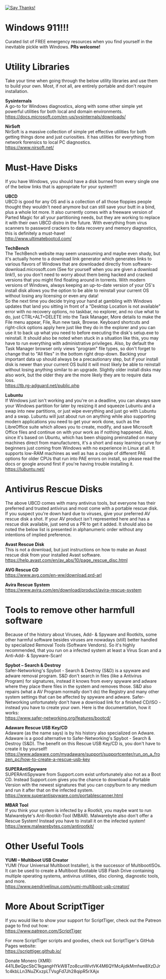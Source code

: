 [![Say Thanks!](https://img.shields.io/badge/Say%20Thanks-!-1EAEDB.svg)](https://saythanks.io/to/ScriptTiger)

# Windows 911!!!  
Curated list of FREE emergency resources when you find yourself in the inevitable pickle with Windows. **PRs welcome!**

# Utility Libraries  
Take your time when going through the below utility libraries and use them to build your own. Most, if not all, are entirely portable and don't require installation.

**Sysinternals**  
A go-to for Windows diagnostics, along with some other simple yet powerful utilities for both local and domain environments.  
https://docs.microsoft.com/en-us/sysinternals/downloads/

**NirSoft**  
NirSoft is a massive collection of simple yet effective utilities for both getting things done and just curiosities. It has utilities for everything from network forensics to local PC diagnostics.  
https://www.nirsoft.net/

# Must-Have Disks  
If you have Windows, you should have a disk burned from every single one of the below links that is appropriate for your system!!!

**UBCD**  
UBCD is good for any OS and is a collection of all those floppies people thought they wouldn't need anymore but can still save your butt in a bind, plus a whole lot more. It also currently comes with a freeware version of Parted Magic for all your partitioning needs, but they are working to replace it with their own UBCD distro in the future. With everything from virus scanners to password crackers to data recovery and memory diagnostics, this is definitely a must-have!  
http://www.ultimatebootcd.com/

**TechBench**  
The TechBench website may seem unassuming and maybe even shady, but it's actually home to a download link generator which generates links to various flavors of Windows that are downloaded directly from software-download.microsoft.com (See for yourself when you are given a download link!), so you don't need to worry about them being hacked and cracked versions that you might find floating around in torrents. With modern versions of Windows, always keeping an up-to-date version of your OS's install disk allows you the option to be able to reinstall your current OS without losing any licensing or even any data!  
So the next time you decide trying your hand at gambling with Windows updates that land you sitting in front of a "Desktop Location is not available" error with no recovery options, no taskbar, no explorer, and no clue what to do, just CTRL+ALT+DELETE into the Task Manager, More details to make the File menu appear, File, Run new task, Browse. Keyboard shortcuts and right-click options apply here just like they do in the explorer and you can use it to back up what you need to before executing the disk's setup.exe to reinstall. It should also be noted when stuck in a situation like this, you may have to run everything with administrative privileges. Also, by default the Task Manager browser only views "program" file types, so don't forget to change that to "All files" in the bottom right drop-down. Backing your important data up should always be a precautionary step, but if your install disk is newer than your current OS build it will most likely be able to reinstall without losing anything similar to an upgrade. Slightly older install disks may also work, but the older they are the more likely they are to require data loss.  
https://tb.rg-adguard.net/public.php

**Lubuntu**  
If Windows just isn't working and you're on a deadline, you can always save your Windows partition for later by resizing it and squeeze Lubuntu and a swap into new partitions, or just wipe everything and just go with Lubuntu and a swap. Lubuntu will just about run on anything while also supporting modern applications you need to get your work done, such as the LibreOffice suite which allows you to create, modify, and save Microsoft Office files and continue on with your work as if nothing happened. Also, since it's based on Ubuntu, which has been shipping preinstalled on many machines direct from manufacturers, it's a short and easy learning curve for beginners just coming from Windows with no experience in Linux at all. It supports low-RAM machines as well as has a couple of different PAE options for older CPUs that run into PAE errors on install, so please read the docs or google around first if you're having trouble installing it.  
https://lubuntu.net/

# Antivirus Rescue Disks  
The above UBCD comes with many antivirus tools, but everyone has their preferred and trusted antivirus and most come with a portable rescue disk. If you suspect you're down hard due to viruses, give your preferred AV rescue disk a shot. If your AV product isn't represented here and has a rescue disk available, just send us a PR to get it added. It should also be noted the below list is presented in alphanumeric order without any intentions of implied preference.

**Avast Rescue Disk**  
This is not a download, but just instructions on how to make an Avast rescue disk from your installed Avast software.  
https://help.avast.com/en/av_abs/10/page_rescue_disc.html

**AVG Rescue CD**  
https://www.avg.com/en-ww/download.prd-arl

**Avira Rescue System**  
https://www.avira.com/en/download/product/avira-rescue-system

# Tools to remove other harmfull software  
Because of the history about Viruses, Add- & Spyware and Rootkits, some other harmful software besides viruses are nowadays (still) better handled by specialized Removal Tools (Software Vendors). So it's highly recommended, that you run on a infected system at least a Virus Scan and a Anti-Add- & Spyware-Scan!  

**Spybot – Search & Destroy**  
Safer-Networking's Spybot - Search & Destroy (S&D) is a spyware and adware removal program. S&D don't search in files (like a Antivirus Program) for signatures, instead it knows from every spyware and adware where they place there files in the system and removes those. S&D also repairs (what a AV Program normally don't do) the Registry and many other system settings that can be affected by spyware and adware. Safer-Networking unfortunately don't have a download link for a finished CD/ISO - instead you have to create your own. Here is the documentation, how it works:  
https://www.safer-networking.org/features/bootcd/  

**Adaware Rescue USB Key/CD**  
Adaware (as the name says) is by his history also specialized on Adware. Adaware is a good alternative to Safer-Networking's Spybot - Search & Destroy (S&D). The benefit on this Rescue USB Key/CD is, you don't have to create it by yourself!  
https://www.adaware.com/myadaware/support/supportcenter/run_on_a_frozen_pc/how-to-create-a-rescue-usb-key  

**SUPERAntiSpyware**  
SUPERAntiSpyware from Support.com exist unfortunately also not as a Boot CD. Instead Support.com gives you the chance to download a Portable Version with the newest signatures that you can copy/burn to any medium and run it after that on the infected system.  
https://www.superantispyware.com/portablescanner.html

**MBAR Tool**  
If you think your system is infected by a Rootkit, you maybe want to run Malwarebyte's Anti-Rootkit-Tool (MBAR). Malwarebyte also don't offer a Rescue System! Instead you have to install it on the infected system!
https://www.malwarebytes.com/antirootkit/

# Other Useful Tools

**YUMI – Multiboot USB Creator**  
YUMI (Your Universal Multiboot Installer), is the successor of MultibootISOs. It can be used to create a Multiboot Bootable USB Flash Drive containing multiple operating systems, antivirus utilities, disc cloning, diagnostic tools, and more.  
https://www.pendrivelinux.com/yumi-multiboot-usb-creator/

# More About ScriptTiger

If you would like to show your support for ScriptTiger, check out the Patreon page to find out how:  
https://www.patreon.com/ScriptTiger

For more ScriptTiger scripts and goodies, check out ScriptTiger's GitHub Pages website:  
https://scripttiger.github.io/

Donate Monero (XMR): 441LBeQpcSbC1kgangHYkW8Tzo8cunWvtVK4M6QYMcAjdkMmfwe8XzDJr1c4kbLLn3NuZKxzpLTVsgFd7Jh28qipR5rXAjx
